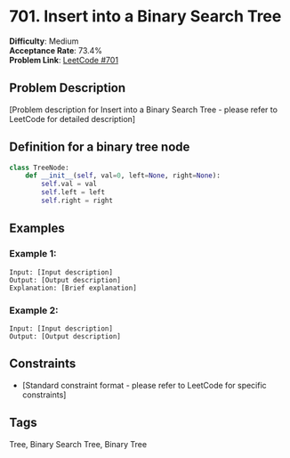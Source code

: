 # 701. Insert into a Binary Search Tree

**Difficulty**: Medium  
**Acceptance Rate**: 73.4%  
**Problem Link**: [LeetCode #701](https://leetcode.com/problems/insert-into-a-binary-search-tree/)

## Problem Description

[Problem description for Insert into a Binary Search Tree - please refer to LeetCode for detailed description]

## Definition for a binary tree node

```python
class TreeNode:
    def __init__(self, val=0, left=None, right=None):
        self.val = val
        self.left = left
        self.right = right
```

## Examples

### Example 1:
```
Input: [Input description]
Output: [Output description]
Explanation: [Brief explanation]
```

### Example 2:
```
Input: [Input description]
Output: [Output description]
```

## Constraints

- [Standard constraint format - please refer to LeetCode for specific constraints]

## Tags
Tree, Binary Search Tree, Binary Tree